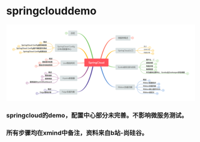 # springclouddemo
![Spring Cloud](./xmindResource/SpringCloud.png)

### springcloud的demo，配置中心部分未完善。不影响微服务测试。

### 所有步骤均在xmind中备注，资料来自b站-尚硅谷。

